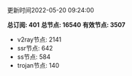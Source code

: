 更新时间2022-05-20 09:24:00

**总订阅: 401**
**总节点: 16540**
**有效节点: 3507**
- v2ray节点: 2141
- ssr节点: 642
- ss节点: 584
- trojan节点: 140
